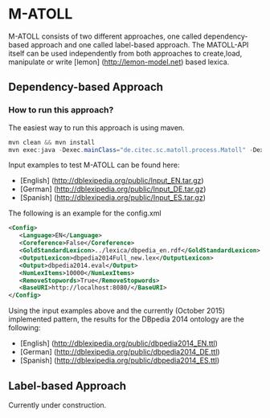 #  M-ATOLL

M-ATOLL consists of two different approaches, one called dependency-based approach and one called label-based approach. The MATOLL-API itself can be used independently from both approaches to create,load, manipulate or write [lemon] (http://lemon-model.net) based lexica.


## Dependency-based Approach

### How to run this approach?
The easiest way to run this approach is using maven.


```java
mvn clean && mvn install
mvn exec:java -Dexec.mainClass="de.citec.sc.matoll.process.Matoll" -Dexec.args="--mode=train /path/to/inputFiles/ /path/to/config.xml"

```
Input examples to test M-ATOLL can be found here:

*	[English] (http://dblexipedia.org/public/Input_EN.tar.gz)
* 	[German] (http://dblexipedia.org/public/Input_DE.tar.gz)
*  [Spanish] (http://dblexipedia.org/public/Input_ES.tar.gz)


The following is an example for the config.xml

```xml
<Config>
   <Language>EN</Language>
   <Coreference>False</Coreference>
   <GoldStandardLexicon>../lexica/dbpedia_en.rdf</GoldStandardLexicon>
   <OutputLexicon>dbpedia2014Full_new.lex</OutputLexicon>
   <Output>dbpedia2014.eval</Output>
   <NumLexItems>10000</NumLexItems>
   <RemoveStopwords>True</RemoveStopwords>
   <BaseURI>http://localhost:8080/</BaseURI>
</Config>

```
Using the input examples above and the currently (October 2015) implemented pattern, the results for the DBpedia 2014 ontology are the following:

*	[English] (http://dblexipedia.org/public/dbpedia2014_EN.ttl)
* 	[German] (http://dblexipedia.org/public/dbpedia2014_DE.ttl)
*  [Spanish] (http://dblexipedia.org/public/dbpedia2014_ES.ttl)

## Label-based Approach

Currently under construction.

<!--## What do I have to do to port MATOLL to other languages? -->